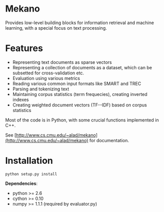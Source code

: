 Mekano
======

Provides low-level building blocks for information retrieval and machine learning,
with a special focus on text processing.

Features
========
* Representing text documents as sparse vectors
* Representing a collection of documents as a dataset, which can be subsetted for cross-validation etc.
* Evaluation using various metrics
* Reading various common input formats like SMART and TREC
* Parsing and tokenizing text
* Maintaining corpus statistics (term frequecies), creating inverted indexes
* Creating weighted document vectors (TF--IDF) based on corpus statistics

Most of the code is in Python, with some crucial functions implemented in C++.

See [http://www.cs.cmu.edu/~alad/mekano](http://www.cs.cmu.edu/~alad/mekano) for documentation.

Installation
============
`python setup.py install`

**Dependencies**:
* python >= 2.6
* cython >= 0.10
* numpy >= 1.1.1 (required by evaluator.py)

